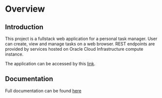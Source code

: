 # Overview

## Introduction

This project is a fullstack web application for a personal task manager. User can create, view and manage tasks on a web browser. REST endpoints are provided by services hosted on Oracle Cloud Infrastructure compute instance.

The application can be accessed by this [link](http://140.238.194.85/ "Task manager page").

## Documentation

Full documentation can be found [here](https://truongkimson.github.io/task-manager-docs/)
